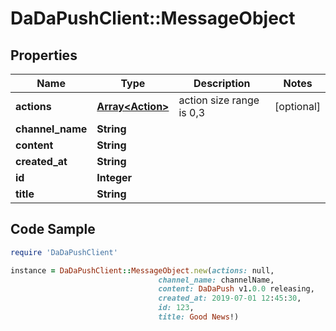 # DaDaPushClient::MessageObject

## Properties

Name | Type | Description | Notes
------------ | ------------- | ------------- | -------------
**actions** | [**Array&lt;Action&gt;**](Action.md) | action size range is 0,3 | [optional] 
**channel_name** | **String** |  | 
**content** | **String** |  | 
**created_at** | **String** |  | 
**id** | **Integer** |  | 
**title** | **String** |  | 

## Code Sample

```ruby
require 'DaDaPushClient'

instance = DaDaPushClient::MessageObject.new(actions: null,
                                 channel_name: channelName,
                                 content: DaDaPush v1.0.0 releasing,
                                 created_at: 2019-07-01 12:45:30,
                                 id: 123,
                                 title: Good News!)
```


